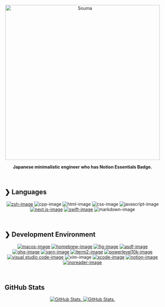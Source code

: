 <br>

<div align="center">
  <a href="https://github.com/5ouma">
    <picture>
      <source media="(prefers-color-scheme: dark)" width=500 srcset="https://user-images.githubusercontent.com/101255979/205854465-7d1371ef-8f53-463b-99cd-ad3513d2873b.png">
      <img width=500 alt="Souma" src="https://user-images.githubusercontent.com/101255979/205854458-602beaed-7083-4ad5-985e-9f7025df5a36.png">
    </picture>
  </a>
  <b><p>Japanese minimalistic engineer who has Notion Essentials Badge.</p></b>
</div>

<br>

## ❯ Languages

<div align="center">

[![zsh-image]][zsh-link]
![cpp-image]
![html-image]
![css-image]
![javascript-image]
[![next.js-image]][next.js-link]
[![swift-image]][swift-link]
![markdown-image]

</div>

[zsh-image]: https://img.shields.io/badge/Zsh-f15a24?logo=gnu-bash&logoColor=white&style=flat-square
[zsh-link]: https://www.zsh.org
[cpp-image]: https://img.shields.io/badge/C++-00599C?logo=c%2B%2B&logoColor=white&style=flat-square
[html-image]: https://img.shields.io/badge/HTML-E34F26?logo=html5&logoColor=white&style=flat-square
[css-image]: https://img.shields.io/badge/CSS-1572B6?logo=css3&logoColor=white&style=flat-square
[javascript-image]: https://img.shields.io/badge/JavaScript-F7DF1E?logo=javascript&logoColor=black&style=flat-square
[next.js-image]: https://img.shields.io/badge/Next.js-000000?logo=next.js&logoColor=white&style=flat-square
[next.js-link]: https://nextjs.org
[swift-image]: https://img.shields.io/badge/Swift-F05138?logo=swift&logoColor=white&style=flat-square
[swift-link]: https://developer.apple.com/swift
[markdown-image]: https://img.shields.io/badge/Markdown-000000?logo=markdown&logoColor=white&style=flat-square

<br>

## ❯ Development Environment

<div align="center">

[![macos-image]][macos-link]
[![homebrew-image]][homebrew-link]
[![fig-image]][fig-link]
[![asdf-image]][asdf-link]
[![ghq-image]][ghq-link]
[![yarn-image]][yarn-link]
[![iterm2-image]][iterm2-link]
[![powerlevel10k-image]][powerlevel10k-link]
[![visual studio code-image]][visual studio code-link]
![vim-image]
[![xcode-image]][xcode-link]
[![notion-image]][notion-link]
[![inoreader-image]][inoreader-link]

</div>

[macos-image]: https://img.shields.io/badge/macOS-000000?logo=apple&logoColor=white&style=flat-square
[macos-link]: https://developer.apple.com/macos
[homebrew-image]: https://img.shields.io/badge/Homebrew-FBB040?logo=homebrew&logoColor=333333&style=flat-square
[homebrew-link]: https://brew.sh
[fig-image]: https://img.shields.io/badge/%E2%97%A7%20Fig-000000?style=flat-square
[fig-link]: https://fig.io
[asdf-image]: https://img.shields.io/badge/asdf-380953?logo=progate&lohoColor=white&style=flat-square
[asdf-link]: https://asdf-vm.com
[ghq-image]: https://img.shields.io/badge/ghq-F05032?logo=git&logoColor=white&style=flat-square
[ghq-link]: https://github.com/x-motemen/ghq
[yarn-image]: https://img.shields.io/badge/Yarn-2C8EBB?logo=yarn&logoColor=white&style=flat-square
[yarn-link]: https://yarnpkg.com
[iterm2-image]: https://img.shields.io/badge/iTerm2-000000?logo=iterm2&logoColor=white&style=flat-square
[iterm2-link]: https://iterm2.com
[powerlevel10k-image]: https://img.shields.io/badge/❯%20Powerlevel10k-e34a10?style=flat-square
[powerlevel10k-link]: https://github.com/romkatv/powerlevel10k
[visual studio code-image]: https://img.shields.io/badge/Visual%20Studio%20Code-007ACC?logo=visual-studio-code&logoColor=white&style=flat-square
[visual studio code-link]: https://code.visualstudio.com
[vim-image]: https://img.shields.io/badge/Vim-019733?logo=vim&logoColor=white&style=flat-square
[xcode-image]: https://img.shields.io/badge/Xcode-147EFB?logo=xcode&logoColor=white&style=flat-square
[xcode-link]: https://developer.apple.com/xcode
[notion-image]: https://img.shields.io/badge/Notion-000000?logo=notion&logoColor=white&style=flat-square
[notion-link]: https://www.notion.so
[inoreader-image]: https://img.shields.io/badge/Inoreader-4ca0d8?logo=rss&logoColor=white&style=flat-square
[inoreader-link]: https://www.inoreader.com

<br>

## GitHub Stats

<div align="center">
  <a href="https://github.com/5ouma">
    <picture>
      <source media="(prefers-color-scheme: dark)" srcset="https://github-read-me-stats.vercel.app/api/?username=5ouma&show_icons=true&title_color=f4f4f4&text_color=f4f4f4&icon_color=f4f4f4&bg_color=0d1116&hide_border=true&cache_seconds=7200">
      <img alt="GitHub Stats." src="https://github-read-me-stats.vercel.app/api/?username=5ouma&show_icons=true&title_color=242424&text_color=242424&icon_color=242424&bg_color=ffffff&hide_border=true&cache_seconds=7200">
    </picture>
  </a>
  <a href="https://github.com/5ouma">
    <picture>
      <source media="(prefers-color-scheme: dark)" srcset="https://github-read-me-stats.vercel.app/api/top-langs/?username=5ouma&layout=compact&exclude_repo=github-readme-stats&langs_count=10f&title_color=f4f4f4&text_color=f4f4f4&icon_color=f4f4f4&bg_color=0d1116&hide_border=true&cache_seconds=7200">
      <img alt="GitHub Stats." src="https://github-read-me-stats.vercel.app/api/top-langs/?username=5ouma&layout=compact&exclude_repo=github-readme-stats&langs_count=10&title_color=242424&text_color=242424&icon_color=242424&bg_color=ffffff&hide_border=true&cache_seconds=7200">
    </picture>
  </a>
</div>
